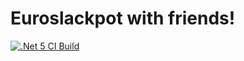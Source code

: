 # Euroslackpot with friends!

[![.Net 5 CI Build](https://github.com/Los-Flamingos/euroslackpot-server/actions/workflows/dotnet5build.yml/badge.svg)](https://github.com/Los-Flamingos/euroslackpot-server/actions/workflows/dotnet5build.yml)
